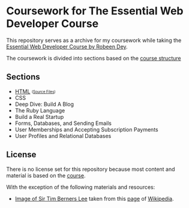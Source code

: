 # Coursework for The Essential Web Developer Course

This repository serves as a archive for my coursework while taking the [Essential Web Developer Course by Robeen Dey](https://upskillcourses.com/courses/essential-web-developer-course).

The coursework is divided into sections based on the [course structure](https://upskillcourses.com/courses/essential-web-developer-course)

## Sections

* [HTML](https://jorgebaptista.github.io/essential-web-developer-course/sections/html/) <sub><sup>([Source Files](sections/html))</sup></sub>
* CSS
* Deep Dive: Build A Blog
* The Ruby Language
* Build a Real Startup
* Forms, Databases, and Sending Emails
* User Memberships and Accepting Subscription Payments
* User Profiles and Relational Databases

## License

There is no license set for this repository because most content and material is based on the [course](https://upskillcourses.com/courses/essential-web-developer-course).

With the exception of the following materials and resources:

* [Image of Sir Tim Berners Lee](https://upload.wikimedia.org/wikipedia/commons/thumb/4/4e/Sir_Tim_Berners-Lee_%28cropped%29.jpg/330px-Sir_Tim_Berners-Lee_%28cropped%29.jpg) taken from this [page](https://en.wikipedia.org/wiki/Tim_Berners-Lee) of [Wikipedia](https://en.wikipedia.org/wiki/Main_Page).
